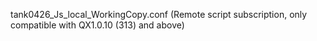 tank0426_Js_local_WorkingCopy.conf (Remote script subscription, only compatible with QX1.0.10 (313) and above)
